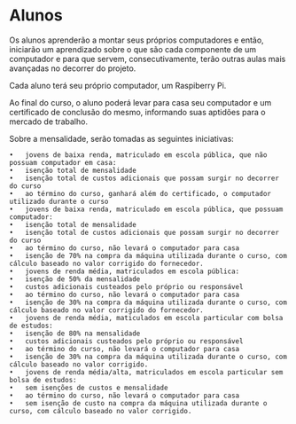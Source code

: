 # Alunos

Os alunos aprenderão a montar seus próprios computadores e então, iniciarão um aprendizado sobre o que são cada componente de um computador e para que servem, consecutivamente, terão outras aulas mais avançadas no decorrer do projeto.

Cada aluno terá seu próprio computador, um Raspiberry Pi.

Ao final do curso, o aluno poderá levar para casa seu computador e um certificado de conclusão do mesmo, informando suas aptidões para o mercado de trabalho.

Sobre a mensalidade, serão tomadas as seguintes iniciativas:  

	•	jovens de baixa renda, matriculado em escola pública, que não possuam computador em casa:  
	•	isenção total de mensalidade  
	•	isenção total de custos adicionais que possam surgir no decorrer do curso  
	•	ao término do curso, ganhará além do certificado, o computador utilizado durante o curso  
	•	jovens de baixa renda, matriculado em escola pública, que possuam computador:  
	•	isenção total de mensalidade  
	•	isenção total de custos adicionais que possam surgir no decorrer do curso  
	•	ao término do curso, não levará o computador para casa  
	•	isenção de 70% na compra da máquina utilizada durante o curso, com cálculo baseado no valor corrigido do fornecedor.  
	•	jovens de renda média, matriculados em escola pública:  
	•	isenção de 50% da mensalidade  
	•	custos adicionais custeados pelo próprio ou responsável  
	•	ao término do curso, não levará o computador para casa  
	•	isenção de 30% na compra da máquina utilizada durante o curso, com cálculo baseado no valor corrigido do fornecedor.  
	•	jovens de renda média, maticulados em escola particular com bolsa de estudos:  
	•	isenção de 80% na mensalidade  
	•	custos adicionais custeados pelo próprio ou responsável  
	•	ao término do curso, não levará o computador para casa  
	•	isenção de 30% na compra da máquina utilizada durante o curso, com cálculo baseado no valor corrigido.  
	•	jovens de renda média/alta, matriculados em escola particular sem bolsa de estudos:  
	•	sem isenções de custos e mensalidade  
	•	ao término do curso, não levará o computador para casa  
	•	sem isenção de custo na compra da máquina utilizada durante o curso, com cálculo baseado no valor corrigido. 
